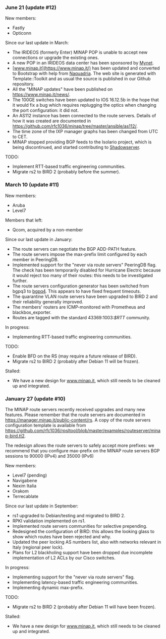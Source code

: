 ### June 21 (update #12) ###

New members:

* Fastly
* Opticonn

Since our last update in March:

* The IRIDEOS (formerly Enter) MINAP POP is unable to accept new
  connections or upgrade the existing ones.
* A new POP in an IRIDEOS data center has been sponsored by
  [Mynet](https://www.mynet.it).
* [www.minap.it](https://www.minap.it/) has been updated and converted
  to Bootstrap with help from [Naquadria](https://www.naquadria.it/).
  The web site is generated with Template::Toolkit
  and as usual the source is published in our Github repository.
* All the "MINAP updates" have been published on
  <https://www.minap.it/news/>.
* The 100GE switches have been updated to IOS 16.12.5b in the hope that
  it would fix a bug which requires replugging the optics when changing
  the port configuration: it did not.
* An AS112 instance has been connected to the route servers.
  Details of how it was created are documented in
  <https://github.com/rfc1036/minap/tree/master/ansible/as112/>.
* The time zone of the IXP manager graphs has been changed from UTC to
  CET.
* MINAP stopped providing BGP feeds to the Isolario project, which is
  being discontinued, and started contributing to
  [Shadowserver](https://www.shadowserver.org/).

TODO:

* Implement RTT-based traffic engineering communities.
* Migrate rs2 to BIRD 2 (probably before the summer).


### March 10 (update #11) ###

New members:

* Aruba
* Level7

Members that left:

* Qcom, acquired by a non-member

Since our last update in January:

* The route servers can negotiate the BGP ADD-PATH feature.
* The route servers impose the max-prefix limit configured by each
  member in PeeringDB.
* Implemented support for the "never via route servers" PeeringDB flag.
  The check has been temporarily disabled for Hurricane Electric because
  it would reject too many of their routes: this needs to be
  investigated further.
* The route servers configuration generator has been switched from bgpq3
  to [bgpq4](https://github.com/bgp/bgpq4).
  This appears to have fixed frequent timeouts.
* The quarantine VLAN route servers have been upgraded to BIRD 2 and 
  their reliability generally improved.
* The members' routers are ICMP-monitored with Prometheus and 
  blackbox_exporter.
* Routes are tagged with the standard 43369:1003:*$RTT* community.

In progress:

* Implementing RTT-based traffic engineering communities.

TODO:

* Enable BFD on the RS (may require a future release of BIRD).
* Migrate rs2 to BIRD 2 (probably after Debian 11 will be frozen).

Stalled:

* We have a new design for www.minap.it, which still needs to be cleaned
  up and integrated.


### January 27 (update #10) ###

The MINAP route servers recently received upgrades and many new 
features. Please remember that the route servers are documented in
<https://manager.minap.it/public-content/rs>.
A copy of the route servers configuration template is available from
<https://github.com/rfc1036/rpsltool/blob/master/examples/routeserver/minap-bird.tt2>.

The redesign allows the route servers to safely accept more prefixes:
we recommend that you configure max-prefix on the MINAP route servers 
BGP sessions to 90000 (IPv4) and 35000 (IPv6)

New members:

* Level7 (pending)
* Navigabene
* Nexim Italia
* Orakom
* Terrecablate

Since our last update in September:

* rs1 upgraded to Debian/testing and migrated to BIRD 2.
* RPKI validation implemented on rs1.
* Implemented route servers communities for selective prepending.
* Redesigned the configuration of BIRD: this allows the looking glass
  to show which routes have been rejected and why.
* Updated the peer locking AS numbers list, also with networks relevant
  in Italy (regional peer lock).
* Plans for L2 blackholing support have been dropped due incomplete 
  implementation of L2 ACLs by our Cisco switches.

In progress:

* Implementing support for the "never via route servers" flag.
* Implementing latency-based traffic engineering communities.
* Implementing dynamic max-prefix.

TODO:

* Migrate rs2 to BIRD 2 (probably after Debian 11 will have been frozen).

Stalled:

* We have a new design for www.minap.it, which still needs to be cleaned
  up and integrated.

